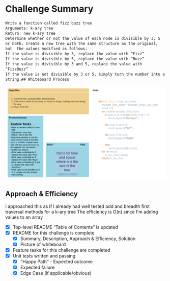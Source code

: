 # Challenge Summary

    Write a function called fizz buzz tree
    Arguments: k-ary tree
    Return: new k-ary tree
    Determine whether or not the value of each node is divisible by 3, 5  or both. Create a new tree with the same structure as the original, but  the values modified as follows:
    If the value is divisible by 3, replace the value with “Fizz”
    If the value is divisible by 5, replace the value with “Buzz”
    If the value is divisible by 3 and 5, replace the value with “FizzBuzz”
    If the value is not divisible by 3 or 5, simply turn the number into a String.## Whiteboard Process

<img alt='White Board' src="FizzBuzz Tree.png">

## Approach & Efficiency

I approached this as if I already had well tested add and breadth first traversal methods for a k-ary tree
The efficiency is O(n) since I'm adding values to an array



 - [X] Top-level README “Table of Contents” is updated
 - [x] README for this challenge is complete
   - [x] Summary, Description, Approach & Efficiency, Solution
   - [x] Picture of whiteboard

 - [x] Feature tasks for this challenge are completed
 - [x] Unit tests written and passing
   - [x] “Happy Path” - Expected outcome
   - [x] Expected failure
   - [x] Edge Case (if applicable/obvious)
